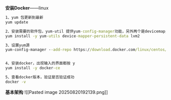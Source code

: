 **安装Docker**——linux
```cmd
1、yum 包更新到最新
yum update

2、安装需要的软件包，yum-util 提供yum-config-manager功能，另外两个是devicemapper驱动依赖的
yum install -y yum-utils device-mapper-persistent-data lvm2

3、设置yum源
yum-config-manager --add-repo https://download.docker.com/linux/centos/docker-ce.repo


4、安装docker，出现输入的界面都按 y
yum install -y docker-ce

5、查看docker版本，验证是否验证成功
docker -v
```

**基本架构**
![[Pasted image 20250820192139.png]]
